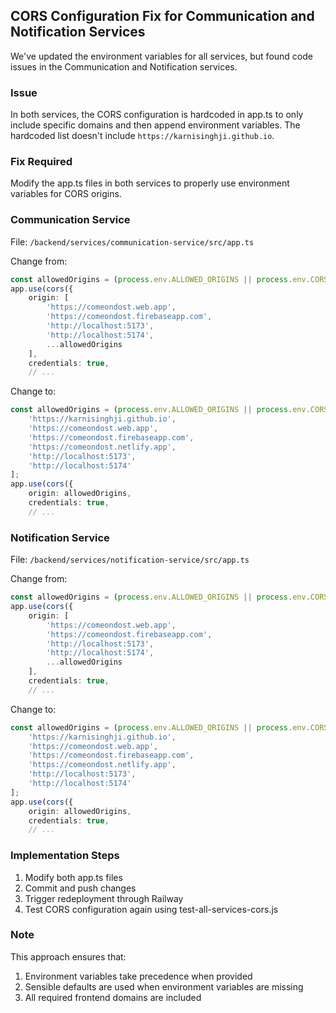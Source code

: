 ## CORS Configuration Fix for Communication and Notification Services

We've updated the environment variables for all services, but found code issues in the Communication and Notification services.

### Issue

In both services, the CORS configuration is hardcoded in app.ts to only include specific domains and then append environment variables. The hardcoded list doesn't include `https://karnisinghji.github.io`.

### Fix Required

Modify the app.ts files in both services to properly use environment variables for CORS origins.

### Communication Service

File: `/backend/services/communication-service/src/app.ts`

Change from:
```typescript
const allowedOrigins = (process.env.ALLOWED_ORIGINS || process.env.CORS_ORIGINS)?.split(',').filter(o => o.trim()) || [];
app.use(cors({
    origin: [
        'https://comeondost.web.app',
        'https://comeondost.firebaseapp.com',
        'http://localhost:5173',
        'http://localhost:5174',
        ...allowedOrigins
    ],
    credentials: true,
    // ...
```

Change to:
```typescript
const allowedOrigins = (process.env.ALLOWED_ORIGINS || process.env.CORS_ORIGINS)?.split(',').filter(o => o.trim()) || [
    'https://karnisinghji.github.io',
    'https://comeondost.web.app',
    'https://comeondost.firebaseapp.com',
    'https://comeondost.netlify.app',
    'http://localhost:5173',
    'http://localhost:5174'
];
app.use(cors({
    origin: allowedOrigins,
    credentials: true,
    // ...
```

### Notification Service

File: `/backend/services/notification-service/src/app.ts`

Change from:
```typescript
const allowedOrigins = (process.env.ALLOWED_ORIGINS || process.env.CORS_ORIGINS)?.split(',').filter(o => o.trim()) || [];
app.use(cors({
    origin: [
        'https://comeondost.web.app',
        'https://comeondost.firebaseapp.com',
        'http://localhost:5173',
        'http://localhost:5174',
        ...allowedOrigins
    ],
    credentials: true,
    // ...
```

Change to:
```typescript
const allowedOrigins = (process.env.ALLOWED_ORIGINS || process.env.CORS_ORIGINS)?.split(',').filter(o => o.trim()) || [
    'https://karnisinghji.github.io',
    'https://comeondost.web.app',
    'https://comeondost.firebaseapp.com',
    'https://comeondost.netlify.app',
    'http://localhost:5173',
    'http://localhost:5174'
];
app.use(cors({
    origin: allowedOrigins,
    credentials: true,
    // ...
```

### Implementation Steps

1. Modify both app.ts files
2. Commit and push changes
3. Trigger redeployment through Railway
4. Test CORS configuration again using test-all-services-cors.js

### Note

This approach ensures that:
1. Environment variables take precedence when provided
2. Sensible defaults are used when environment variables are missing
3. All required frontend domains are included